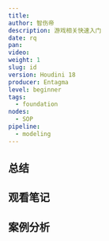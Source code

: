 ```yaml
---
title: 
author: 智伤帝
description: 游戏相关快速入门
date: rq
pan: 
video: 
weight: 1
slug: id
version: Houdini 18
producer: Entagma
level: beginner
tags: 
  - foundation
nodes:
  - SOP
pipeline:
  - modeling
---
```



## 总结

## 观看笔记

## 案例分析



